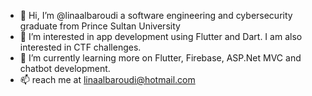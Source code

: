 - 👋 Hi, I’m @linaalbaroudi a software engineering and cybersecurity graduate from Prince Sultan University
- 👀 I’m interested in app development using Flutter and Dart. I am also interested in CTF challenges.
- 🌱 I’m currently learning more on Flutter, Firebase, ASP.Net MVC and chatbot development.
- 📫 reach me at linaalbaroudi@hotmail.com

